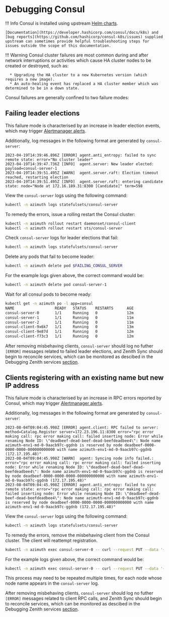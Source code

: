 # Debugging Consul

!!! Info
    Consul is installed using upstream [Helm charts](https://github.com/hashicorp/consul-k8s).
        
    [Documentation](https://developer.hashicorp.com/consul/docs/k8s) and [bug reports](https://github.com/hashicorp/consul-k8s/issues) supplied upstream can sometimes provide helpful troubleshooting steps for issues outside the scope of this documentation.

!!! Warning
    Consul cluster failures are most common during and after network interruptions or activities which
    cause HA cluster nodes to be created or destroyed, such as:
      
      * Upgrading the HA cluster to a new Kubernetes version (which requires a new image).
      * An auto-healing event has replaced a HA cluster member which was determined to be in a down state. 

Consul failures are generally confined to two failure modes:

## Failing leader elections

This failure mode is characterised by an increase in leader election events, which
may trigger [Alertmanager alerts](access-monitoring.md).

Additionally, log messages in the following format are generated by `consul-server`:

```
2023-04-19T14:39:46.896Z [ERROR] agent.anti_entropy: failed to sync remote state: error="No cluster leader"
2023-04-19T14:39:47.736Z [INFO]  agent.server: New leader elected: payload=consul-server-1
2023-04-19T14:39:51.495Z [WARN]  agent.server.raft: Election timeout reached, restarting election
2023-04-19T14:39:51.495Z [INFO]  agent.server.raft: entering candidate state: node="Node at 172.16.189.31:8300 [Candidate]" term=598
```

View the `consul-server` logs using the following command:

```sh  title="On the K3S node, targetting the HA cluster"
kubectl -n azimuth logs statefulsets/consul-server
```

To remedy the errors, issue a rolling restart the Consul cluster:

```sh  title="On the K3S node, targetting the HA cluster"
kubectl -n azimuth rollout restart daemonset/consul-client
kubectl -n azimuth rollout restart sts/consul-server
```

Check `consul-server` logs for leader elections that fail:

```sh  title="On the K3S node, targetting the HA cluster"
kubectl -n azimuth logs statefulsets/consul-server
```

Delete any pods that fail to become leader: 

```sh  title="On the K3S node, targetting the HA cluster"
kubectl -n azimuth delete pod $FAILING_CONSUL_SERVER
```

For the example logs given above, the correct command would be:

```sh  title="On the K3S node, targetting the HA cluster"
kubectl -n azimuth delete pod consul-server-1
```

Wait for all consul pods to become ready:

```sh  title="On the K3S node, targetting the HA cluster"
kubectl get -n azimuth po -l app=consul
NAME                  READY   STATUS    RESTARTS      AGE
consul-server-0       1/1     Running   0             12m
consul-server-1       1/1     Running   0             11m
consul-server-2       1/1     Running   0             11m
consul-client-9x6k7   1/1     Running   0             13m
consul-client-9e87d   1/1     Running   0             12m
consul-client-f73c3   1/1     Running   0             12m
```

After removing misbehaving clients, `consul-server` should log no futher `[ERROR]` messages related to failed leader
elections, and Zenith Sync should begin to reconcile services, which can be monitored as descibed in the Debugging Zenith services [section](zenith-services.md).

## Clients registering with an existing name but new IP address

This failure mode is characterised by an increase in RPC errors reported by Consul, which
may trigger [Alertmanager alerts](access-monitoring.md).

Additionally, log messages in the following format are generated by `consul-server`:

```
2023-08-04T09:04:45.998Z [ERROR] agent.client: RPC failed to server: method=Catalog.Register server=172.23.196.11:8300 error="rpc error making call: rpc error making call: failed inserting node: Error while renaming Node ID: \"deadbeef-dead-beef-dead-beefdeadbee4\": Node name azimuth-env1-md-0-9aacb97c-ggdnb is reserved by node deadbeef-0000-0000-0000-000000000000 with name azimuth-env1-md-0-9aacb97c-ggdnb (172.17.195.48)"
2023-08-04T09:04:45.998Z [WARN]  agent: Syncing node info failed.: error="rpc error making call: rpc error making call: failed inserting node: Error while renaming Node ID: \"deadbeef-dead-beef-dead-beefdeadbee4\": Node name azimuth-env1-md-0-9aacb97c-ggdnb is reserved by node deadbeef-0000-0000-0000-000000000000 with name azimuth-env1-md-0-9aacb97c-ggdnb (172.17.195.48)"
2023-08-04T09:04:45.998Z [ERROR] agent.anti_entropy: failed to sync remote state: error="rpc error making call: rpc error making call: failed inserting node: Error while renaming Node ID: \"deadbeef-dead-beef-dead-beefdeadbee4\": Node name azimuth-env1-md-0-9aacb97c-ggdnb is reserved by node deadbeef-0000-0000-0000-000000000000 with name azimuth-env1-md-0-9aacb97c-ggdnb (172.17.195.48)"
```

View the `consul-server` logs using the following command:

```sh  title="On the K3S node, targetting the HA cluster"
kubectl -n azimuth logs statefulsets/consul-server
```

To remedy the errors, remove the misbehaving client from the Consul cluster. The client will reattempt registration.

```sh  title="On the K3S node, targetting the HA cluster"
kubectl -n azimuth exec consul-server-0 -- curl --request PUT --data '{"Node":"$NODENAME"}' -v http://localhost:8500/v1/catalog/deregister
```

For the example logs given above, the correct command would be:

```sh  title="On the K3S node, targetting the HA cluster"
kubectl -n azimuth exec consul-server-0 -- curl --request PUT --data '{"Node":"azimuth-env1-md-0-9aacb97c-ggdnb"}' -v http://localhost:8500/v1/catalog/deregister
```

This process may need to be repeated multiple times, for each node whose node name appears in the `consul-server` log.

After removing misbehaving clients, `consul-server` should log no futher `[ERROR]` messages related to client RPC calls,
and Zenith Sync should begin to reconcile services, which can be monitored as descibed in the Debugging Zenith services [section](zenith-services.md).
